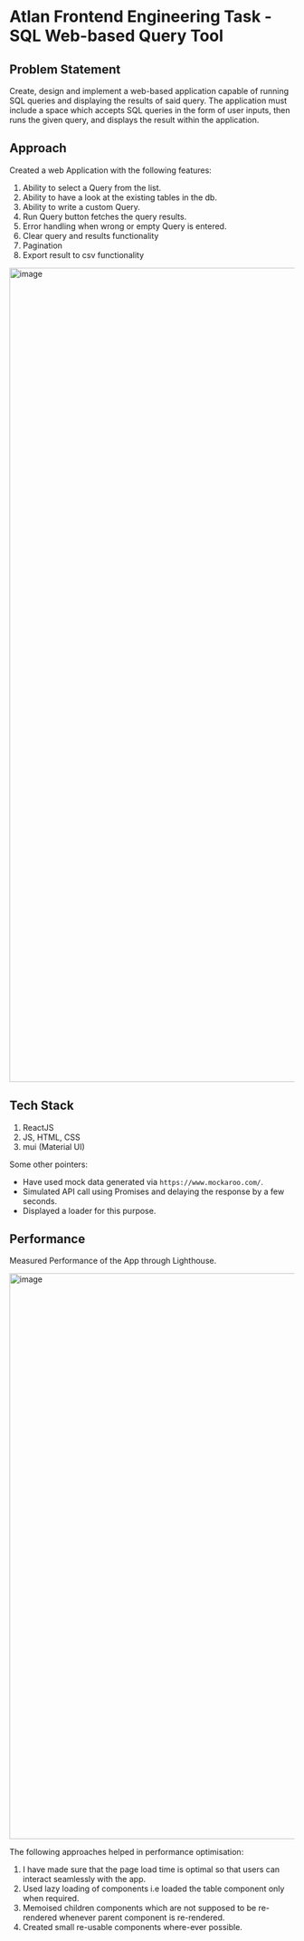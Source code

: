 # Atlan Frontend Engineering Task - SQL Web-based Query Tool

## Problem Statement
Create, design and implement a web-based application capable of running SQL queries and displaying the results of said query. The application must include a space which accepts SQL queries in the form of user inputs, then runs the given query, and displays the result within the application.

## Approach
Created a web Application with the following features:
1. Ability to select a Query from the list.
2. Ability to have a look at the existing tables in the db.
3. Ability to write a custom Query.
4. Run Query button fetches the query results.
5. Error handling when wrong or empty Query is entered.
6. Clear query and results functionality
7. Pagination
8. Export result to csv functionality
   
<img width="1439" alt="image" src="https://github.com/rachita18144/sql-query-tool-ui/assets/41795536/e1938086-ab51-4d8b-8709-d553e40d22ee">


## Tech Stack
1. ReactJS
2. JS, HTML, CSS
3. mui (Material UI)

Some other pointers:
- Have used mock data generated via `https://www.mockaroo.com/`.
- Simulated API call using Promises and delaying the response by a few seconds.
- Displayed a loader for this purpose.

## Performance
Measured Performance of the App through Lighthouse.

<img width="1000" alt="image" src="https://github.com/rachita18144/sql-query-tool-ui/assets/41795536/00c9d5fe-5eb4-4314-9048-224817ee6f1d">

The following approaches helped in performance optimisation:
1. I have made sure that the page load time is optimal so that users can interact seamlessly with the app.
2. Used lazy loading of components i.e loaded the table component only when required.
3. Memoised children components which are not supposed to be re-rendered whenever parent component is re-rendered.
4. Created small re-usable components where-ever possible.






